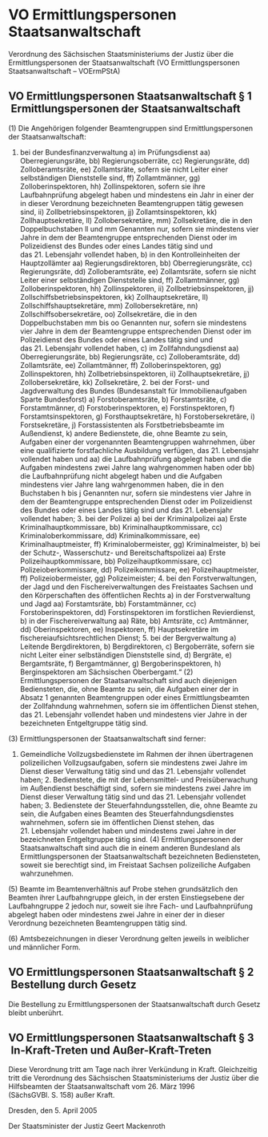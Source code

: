 # VO Ermittlungspersonen Staatsanwaltschaft

Verordnung des Sächsischen Staatsministeriums der Justiz über die Ermittlungspersonen der Staatsanwaltschaft (VO Ermittlungspersonen Staatsanwaltschaft – VOErmPStA)

## VO Ermittlungspersonen Staatsanwaltschaft § 1  Ermittlungspersonen der Staatsanwaltschaft

(1) Die Angehörigen folgender Beamtengruppen sind Ermittlungspersonen der Staatsanwaltschaft:

1. bei der Bundesfinanzverwaltung a) im Prüfungsdienst  aa) Oberregierungsräte,  bb) Regierungsoberräte,  cc) Regierungsräte,  dd) Zolloberamtsräte,  ee) Zollamtsräte,  sofern sie nicht Leiter einer selbständigen Dienststelle sind,  ff) Zollamtmänner,  gg) Zolloberinspektoren,  hh) Zollinspektoren, sofern sie ihre Laufbahnprüfung abgelegt haben und mindestens ein Jahr in einer der in dieser Verordnung bezeichneten Beamtengruppen tätig gewesen sind,  ii) Zollbetriebsinspektoren,  jj) Zollamtsinspektoren,  kk) Zollhauptsekretäre,  ll) Zollobersekretäre,  mm) Zollsekretäre,  die in den Doppelbuchstaben ll und mm Genannten nur, sofern sie mindestens vier Jahre in dem der Beamtengruppe entsprechenden Dienst oder im Polizeidienst des Bundes oder eines Landes tätig sind und das 21. Lebensjahr vollendet haben, b) in den Kontrolleinheiten der Hauptzollämter  aa) Regierungsdirektoren,  bb) Oberregierungsräte,  cc) Regierungsräte,  dd) Zolloberamtsräte,  ee) Zollamtsräte,  sofern sie nicht Leiter einer selbständigen Dienststelle sind,  ff) Zollamtmänner,  gg) Zolloberinspektoren,  hh) Zollinspektoren,  ii) Zollbetriebsinspektoren,  jj) Zollschiffsbetriebsinspektoren,  kk) Zollhauptsekretäre,  ll) Zollschiffshauptsekretäre,  mm) Zollobersekretäre,  nn) Zollschiffsobersekretäre,  oo) Zollsekretäre,  die in den Doppelbuchstaben mm bis oo Genannten nur, sofern sie mindestens vier Jahre in dem der Beamtengruppe entsprechenden Dienst oder im Polizeidienst des Bundes oder eines Landes tätig sind und das 21. Lebensjahr vollendet haben, c) im Zollfahndungsdienst  aa) Oberregierungsräte,  bb) Regierungsräte,  cc) Zolloberamtsräte,  dd) Zollamtsräte,  ee) Zollamtmänner,  ff) Zolloberinspektoren,  gg) Zollinspektoren,  hh) Zollbetriebsinspektoren,  ii) Zollhauptsekretäre,  jj) Zollobersekretäre,  kk) Zollsekretäre, 2. bei der Forst- und Jagdverwaltung des Bundes (Bundesanstalt für Immobilienaufgaben Sparte Bundesforst) a) Forstoberamtsräte, b) Forstamtsräte, c) Forstamtmänner, d) Forstoberinspektoren, e) Forstinspektoren, f) Forstamtsinspektoren, g) Forsthauptsekretäre, h) Forstobersekretäre, i) Forstsekretäre, j) Forstassistenten als Forstbetriebsbeamte im Außendienst, k) andere Bedienstete, die, ohne Beamte zu sein, Aufgaben einer der vorgenannten Beamtengruppen wahrnehmen, über eine qualifizierte forstfachliche Ausbildung verfügen, das 21. Lebensjahr vollendet haben und  aa) die Laufbahnprüfung abgelegt haben und die Aufgaben mindestens zwei Jahre lang wahrgenommen haben oder  bb) die Laufbahnprüfung nicht abgelegt haben und die Aufgaben mindestens vier Jahre lang wahrgenommen haben, die in den Buchstaben h bis j Genannten nur, sofern sie mindestens vier Jahre in dem der Beamtengruppe entsprechenden Dienst oder im Polizeidienst des Bundes oder eines Landes tätig sind und das 21. Lebensjahr vollendet haben; 3. bei der Polizei a) bei der Kriminalpolizei  aa) Erste Kriminalhauptkommissare,  bb) Kriminalhauptkommissare,  cc) Kriminaloberkommissare,  dd) Kriminalkommissare,  ee) Kriminalhauptmeister,  ff) Kriminalobermeister,  gg) Kriminalmeister, b) bei der Schutz-, Wasserschutz- und Bereitschaftspolizei  aa) Erste Polizeihauptkommissare,  bb) Polizeihauptkommissare,  cc) Polizeioberkommissare,  dd) Polizeikommissare,  ee) Polizeihauptmeister,  ff) Polizeiobermeister,  gg) Polizeimeister; 4. bei den Forstverwaltungen, der Jagd und den Fischereiverwaltungen des Freistaates Sachsen und den Körperschaften des öffentlichen Rechts a) in der Forstverwaltung und Jagd  aa) Forstamtsräte,  bb) Forstamtmänner,  cc) Forstoberinspektoren,  dd) Forstinspektoren  im forstlichen Revierdienst, b) in der Fischereiverwaltung  aa) Räte,  bb) Amtsräte,  cc) Amtmänner,  dd) Oberinspektoren,  ee) Inspektoren,  ff) Hauptsekretäre  im fischereiaufsichtsrechtlichen Dienst; 5. bei der Bergverwaltung a) Leitende Bergdirektoren, b) Bergdirektoren, c) Bergoberräte, sofern sie nicht Leiter einer selbständigen Dienststelle sind, d) Bergräte, e) Bergamtsräte, f) Bergamtmänner, g) Bergoberinspektoren, h) Berginspektoren am Sächsischen Oberbergamt.“ (2) Ermittlungspersonen der Staatsanwaltschaft sind auch diejenigen Bediensteten, die, ohne Beamte zu sein, die Aufgaben einer der in Absatz 1 genannten Beamtengruppen oder eines Ermittlungsbeamten der Zollfahndung wahrnehmen, sofern sie im öffentlichen Dienst stehen, das 21. Lebensjahr vollendet haben und mindestens vier Jahre in der bezeichneten Entgeltgruppe tätig sind.

(3) Ermittlungspersonen der Staatsanwaltschaft sind ferner:

1. Gemeindliche Vollzugsbedienstete im Rahmen der ihnen übertragenen polizeilichen Vollzugsaufgaben, sofern sie mindestens zwei Jahre im Dienst dieser Verwaltung tätig sind und das 21. Lebensjahr vollendet haben; 2. Bedienstete, die mit der Lebensmittel- und Preisüberwachung im Außendienst beschäftigt sind, sofern sie mindestens zwei Jahre im Dienst dieser Verwaltung tätig sind und das 21. Lebensjahr vollendet haben; 3. Bedienstete der Steuerfahndungsstellen, die, ohne Beamte zu sein, die Aufgaben eines Beamten des Steuerfahndungsdienstes wahrnehmen, sofern sie im öffentlichen Dienst stehen, das 21. Lebensjahr vollendet haben und mindestens zwei Jahre in der bezeichneten Entgeltgruppe tätig sind. (4) Ermittlungspersonen der Staatsanwaltschaft sind auch die in einem anderen Bundesland als Ermittlungspersonen der Staatsanwaltschaft bezeichneten Bediensteten, soweit sie berechtigt sind, im Freistaat Sachsen polizeiliche Aufgaben wahrzunehmen.

(5) Beamte im Beamtenverhältnis auf Probe stehen grundsätzlich den Beamten ihrer Laufbahngruppe gleich, in der ersten Einstiegsebene der Laufbahngruppe 2 jedoch nur, soweit sie ihre Fach- und Laufbahnprüfung abgelegt haben oder mindestens zwei Jahre in einer der in dieser Verordnung bezeichneten Beamtengruppen tätig sind.

(6) Amtsbezeichnungen in dieser Verordnung gelten jeweils in weiblicher und männlicher Form.


## VO Ermittlungspersonen Staatsanwaltschaft § 2  Bestellung durch Gesetz

Die Bestellung zu Ermittlungspersonen der Staatsanwaltschaft durch Gesetz bleibt unberührt.


## VO Ermittlungspersonen Staatsanwaltschaft § 3  In-Kraft-Treten und Außer-Kraft-Treten

Diese Verordnung tritt am Tage nach ihrer Verkündung in Kraft. Gleichzeitig tritt die 
Verordnung des Sächsischen Staatsministeriums der Justiz über die Hilfsbeamten der Staatsanwaltschaft vom 26. März 1996 (SächsGVBl. S. 158) außer Kraft.

Dresden, den 5. April 2005

Der Staatsminister der Justiz 
           Geert Mackenroth

